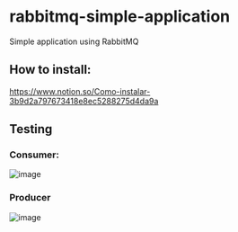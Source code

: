 # rabbitmq-simple-application
Simple application using RabbitMQ

## How to install:
https://www.notion.so/Como-instalar-3b9d2a797673418e8ec5288275d4da9a

## Testing
### Consumer:
![image](https://user-images.githubusercontent.com/57465943/194110843-b4bb708b-31f3-4ac7-8efd-f86965589740.png)

### Producer
![image](https://user-images.githubusercontent.com/57465943/194111044-a5c31727-3c6f-47a4-81e4-18b13e8f9164.png)

